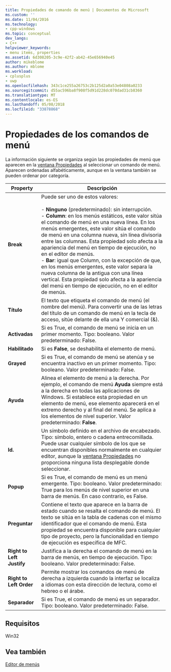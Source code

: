 ```yaml
---
title: Propiedades de comando de menú | Documentos de Microsoft
ms.custom: ''
ms.date: 11/04/2016
ms.technology:
- cpp-windows
ms.topic: conceptual
dev_langs:
- C++
helpviewer_keywords:
- menu items, properties
ms.assetid: 6d308205-3c9e-42f2-ab42-45e656940e45
author: mikeblome
ms.author: mblome
ms.workload:
- cplusplus
- uwp
ms.openlocfilehash: 343c1ce255a26753c2b125d2a0a53e04808a0233
ms.sourcegitcommit: d55ac596ba8f908f5d91d228dc070dad31cb8360
ms.translationtype: MT
ms.contentlocale: es-ES
ms.lasthandoff: 05/08/2018
ms.locfileid: "33878868"
---
```

# <a name="menu-command-properties"></a>Propiedades de los comandos de menú
La información siguiente se organiza según las propiedades de menú que aparecen en la [ventana Propiedades](/visualstudio/ide/reference/properties-window) al seleccionar un comando de menú. Aparecen ordenadas alfabéticamente, aunque en la ventana también se pueden ordenar por categoría.  
  
|Property|Descripción|  
|--------------|-----------------|  
|**Break**|Puede ser uno de estos valores:<br /><br /> -   **Ninguno** (predeterminado): sin interrupción.<br />-   **Column**: en los menús estáticos, este valor sitúa el comando de menú en una nueva línea. En los menús emergentes, este valor sitúa el comando de menú en una columna nueva, sin línea divisoria entre las columnas. Esta propiedad solo afecta a la apariencia del menú en tiempo de ejecución, no en el editor de menús.<br />-   **Bar**: igual que Column, con la excepción de que, en los menús emergentes, este valor separa la nueva columna de la antigua con una línea vertical. Esta propiedad solo afecta a la apariencia del menú en tiempo de ejecución, no en el editor de menús.|  
|**Título**|El texto que etiqueta el comando de menú (el nombre del menú). Para convertir una de las letras del título de un comando de menú en la tecla de acceso, sitúe delante de ella una Y comercial (&).|  
|**Activadas**|Si es True, el comando de menú se inicia en un primer momento. Tipo: booleano. Valor predeterminado: False.|  
|**Habilitado**|Si es **False**, se deshabilita el elemento de menú.|  
|**Grayed**|Si es True, el comando de menú se atenúa y se encuentra inactivo en un primer momento. Tipo: booleano. Valor predeterminado: False.|  
|**Ayuda**|Alinea el elemento de menú a la derecha. Por ejemplo, el comando de menú **Ayuda** siempre está a la derecha en todas las aplicaciones de Windows. Si establece esta propiedad en un elemento de menú, ese elemento aparecerá en el extremo derecho y al final del menú. Se aplica a los elementos de nivel superior. Valor predeterminado: **False**.|  
|**Id.**|Un símbolo definido en el archivo de encabezado. Tipo: símbolo, entero o cadena entrecomillada. Puede usar cualquier símbolo de los que se encuentran disponibles normalmente en cualquier editor, aunque la [ventana Propiedades](/visualstudio/ide/reference/properties-window) no proporciona ninguna lista desplegable donde seleccionar.|  
|**Popup**|Si es True, el comando de menú es un menú emergente. Tipo: booleano. Valor predeterminado: True para los menús de nivel superior en una barra de menús. En caso contrario, es False.|  
|**Preguntar**|Contiene el texto que aparece en la barra de estado cuando se resalta el comando de menú. El texto se sitúa en la tabla de cadenas con el mismo identificador que el comando de menú. Esta propiedad se encuentra disponible para cualquier tipo de proyecto, pero la funcionalidad en tiempo de ejecución es específica de MFC.|  
|**Right to Left Justify**|Justifica a la derecha el comando de menú en la barra de menús, en tiempo de ejecución. Tipo: booleano. Valor predeterminado: False.|  
|**Right to Left Order**|Permite mostrar los comandos de menú de derecha a izquierda cuando la interfaz se localiza a idiomas con esta dirección de lectura, como el hebreo o el árabe.|  
|**Separador**|Si es True, el comando de menú es un separador. Tipo: booleano. Valor predeterminado: False.|  
  

  
## <a name="requirements"></a>Requisitos  
 Win32  
  
## <a name="see-also"></a>Vea también  
 [Editor de menús](../windows/menu-editor.md)